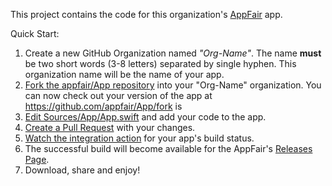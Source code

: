 
This project contains the code for this organization's [AppFair](https://www.appfair.net) app. 

Quick Start:

1. Create a new GitHub Organization named *"Org-Name"*. The name **must** be two short words (3-8 letters) separated by single hyphen. This organization name will be the name of your app.
2. [Fork the appfair/App repository](https://github.com/appfair/App/fork) into your "Org-Name" organization. You can now check out your version of the app at https://github.com/appfair/App/fork is 
3. [Edit Sources/App/App.swift](../../edit/main/Sources/App/App.swift) and add your code to the app.
4. [Create a Pull Request](../../compare) with your changes.
5. [Watch the integration action](https://github.com/appfair/App/actions) for your app's build status.
6. The successful build will become available for the AppFair's [Releases Page](https://github.com/appfair/App/releases).
7. Download, share and enjoy!




